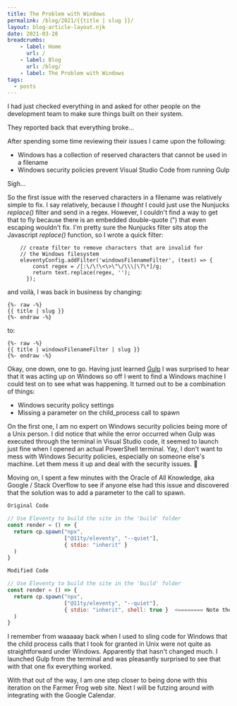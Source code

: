 ```yaml
---
title: The Problem with Windows
permalink: /blog/2021/{{title | slug }}/
layout: blog-article-layout.njk
date: 2021-03-28
breadcrumbs:
    - label: Home
      url: /
    - label: Blog
      url: /blog/
    - label: The Problem with Windows
tags:
  - posts
---
```


<!-- Excerpt Start -->
I had just checked everything in and asked for other people on the development team to make sure things built on their system.

They reported back that everything broke...
<!-- Excerpt End -->
After spending some time reviewing their issues I came upon the following:

* Windows has a collection of reserved characters that cannot be used in a filename
* Windows security policies prevent Visual Studio Code from running Gulp

Sigh...

So the first issue with the reserved characters in a filename was relatively simple to fix. I say relatively, because I _thought_ I could just use the Nunjucks _replace()_ filter and send in a regex. However, I couldn't find a way to get that to fly because there is an embedded double-quote (") that even escaping wouldn't fix. I'm pretty sure the Nunjucks filter sits atop the Javascript _replace()_ function, so I wrote a quick filter:

```
    // create filter to remove characters that are invalid for
    // the Windows filesystem
    eleventyConfig.addFilter('windowsFilenameFilter', (text) => {
        const regex = /[:\/\!\<\>\"\/\\\|\?\*]/g;
        return text.replace(regex, '');
      });
```

and voilà, I was back in business by changing:

```
{%- raw -%}
{{ title | slug }}
{%- endraw -%}
```

to:


```
{%- raw -%}
{{ title | windowsFilenameFilter | slug }}
{%- endraw -%}
```

Okay, one down, one to go. Having just learned [Gulp](gulpjs.org) I was surprised to hear that it was acting up on Windows so off I went to find a Windows machine I could test on to see what was happening. It turned out to be a combination of things:

* Windows security policy settings
* Missing a parameter on the child_process call to spawn

On the first one, I am no expert on Windows security policies being more of a Unix person. I did notice that while the error occurred when Gulp was executed through the terminal in Visual Studio code, it seemed to launch just fine when I opened an actual PowerShell terminal. Yay, I don't want to mess with Windows Security policies, especially on someone else's machine. Let them mess it up and deal with the security issues. 	&#129315;

Moving on, I spent a few minutes with the Oracle of All Knowledge, aka Google / Stack Overflow to see if anyone else had this issue and discovered that the solution was to add a parameter to the call to spawn.

```js
Original Code

// Use Eleventy to build the site in the 'build' folder
const render = () => {
  return cp.spawn("npx", 
                  ["@11ty/eleventy", "--quiet"], 
                  { stdio: "inherit" }
  )
}
```

```js
Modified Code

// Use Eleventy to build the site in the 'build' folder
const render = () => {
  return cp.spawn("npx", 
                  ["@11ty/eleventy", "--quiet"], 
                  { stdio: "inherit", shell: true }  <======== Note the addition of shell: true
  )
}
```

I remember from waaaaay back when I used to sling code for Windows that the child process calls that I took for granted in Unix were not quite as straightforward under Windows. Apparently that hasn't changed much. I launched Gulp from the terminal and was pleasantly surprised to see that with that one fix everything worked.

With that out of the way, I am one step closer to being done with this iteration on the Farmer Frog web site. Next I will be futzing around with integrating with the Google Calendar.